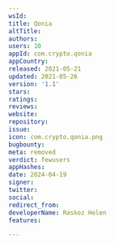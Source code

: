 ```yaml
---
wsId: 
title: Qonia
altTitle: 
authors: 
users: 10
appId: com.crypto.qonia
appCountry: 
released: 2021-05-21
updated: 2021-05-26
version: '1.1'
stars: 
ratings: 
reviews: 
website: 
repository: 
issue: 
icon: com.crypto.qonia.png
bugbounty: 
meta: removed
verdict: fewusers
appHashes: 
date: 2024-04-19
signer: 
twitter: 
social: 
redirect_from: 
developerName: Raskoz Helen
features: 

---
```


